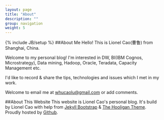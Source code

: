 ```yaml
---
layout: page
title: "About"
description: ""
group: navigation
weight: 5
---
```

{% include JB/setup %}
##About Me
Hello! This is Lionel Cao(曹鲁) from Shanghai, China.

Welcome to my personal blog! I'm interested in DW, BI(IBM Cognos, Microstrategy), Data mining, Hadoop, Oracle, Teradata, Capacity Management etc.

I'd like to record & share the tips, technologies and issues which I met in  my work.

Welcome to email me at <whucaolu@gmail.com> or add comments.


##About This Website
This website is Lionel Cao's personal blog. 
It's build by Lionel Cao with help from [Jekyll Bootstrap](http://jekyllbootstrap.com) & [The Hooligan Theme](http://github.com/dhulihan/hooligan). 
Proudly hosted by [Github](https://github.com).


